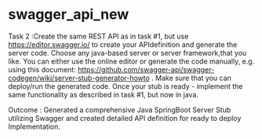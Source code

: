 # swagger_api_new
Task 2 :Create the same REST API as in task #1, but use https://editor.swagger.io/ to create your APIdefinition and generate the server code. Choose any java-based server or server framework,that you like. You can either use the online editor or generate the code manually, e.g. using this document: https://github.com/swagger-api/swagger-codegen/wiki/server-stub-generator-howto .
Make sure that you can deploy/run the generated code. Once your stub is ready - implement the same functionality as described in task #1, but now in java.

Outcome :
Generated a comprehensive Java SpringBoot Server Stub utilizing Swagger and created detailed API definition for ready to deploy Implementation.  
